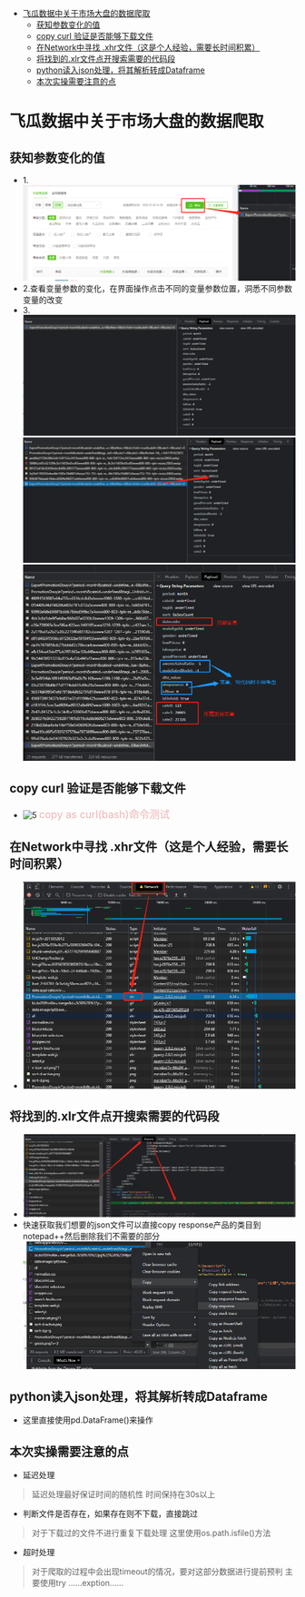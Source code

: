 
<!--
 * @Description: 
 * @version: 
 * @Author: Sunny
 * @Date: 2022-01-14 11:01:22
 * @LastEditors: Sunny
 * @LastEditTime: 2022-01-14 14:27:26
-->
<!-- TOC -->

- [飞瓜数据中关于市场大盘的数据爬取](#飞瓜数据中关于市场大盘的数据爬取)
    - [获知参数变化的值](#获知参数变化的值)
    - [copy curl 验证是否能够下载文件](#copy-curl-验证是否能够下载文件)
    - [在Network中寻找 .xhr文件（这是个人经验，需要长时间积累）](#在network中寻找-xhr文件这是个人经验需要长时间积累)
    - [将找到的.xlr文件点开搜索需要的代码段](#将找到的xlr文件点开搜索需要的代码段)
    - [python读入json处理，将其解析转成Dataframe](#python读入json处理将其解析转成dataframe)
    - [本次实操需要注意的点](#本次实操需要注意的点)

<!-- /TOC -->

# 飞瓜数据中关于市场大盘的数据爬取

##  获知参数变化的值
- 1.![1](pic/16b7f4f80f0eb5940eebfa2caf4bbe08.png)
- 2.查看变量参数的变化，在界面操作点击不同的变量参数位置，洞悉不同参数变量的改变 
- 3.![2](pic/2b863d2d14a6e4efefe4d12f514233ae.png)
  ![3](pic/dd2a8d92ccdb1c17df0957fb49063e89.png)
  ![4](pic/9b560e807fbef1d024ceeb78dc13b209.png)
## copy curl 验证是否能够下载文件
- ![5](pic/3f42e92a11144c038a23a08b164b04f3)
<font color = "	#EEB4B4" size = '4'> copy as curl(bash)命令测试</font>

## 在Network中寻找 .xhr文件（这是个人经验，需要长时间积累）
- ![6](pic/303565c1cccf02de0bb650864cf33712.png)
## 将找到的.xlr文件点开搜索需要的代码段
- ![7](pic/96e33633168eb549b01c8be36e1ceab4.png)
- 快速获取我们想要的json文件可以直接copy response产品的类目到notepad++然后删除我们不需要的部分
![8](pic/d371ccce4c013b8d89fd199d9341d616.png) 
##  python读入json处理，将其解析转成Dataframe
- 这里直接使用pd.DataFrame()来操作



## 本次实操需要注意的点
- 延迟处理
>延迟处理最好保证时间的随机性
  时间保持在30s以上
- 判断文件是否存在，如果存在则不下载，直接跳过
> 对于下载过的文件不进行重复下载处理
> 这里使用os.path.isfile()方法
- 超时处理
> 对于爬取的过程中会出现timeout的情况，要对这部分数据进行提前预判
> 主要使用try ……exption……